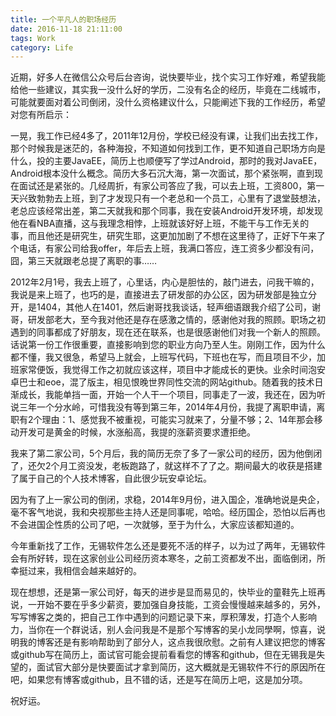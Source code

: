 ```yaml
---
title: 一个平凡人的职场经历
date: 2016-11-18 21:11:00
tags: Work
category: Life
---
```


近期，好多人在微信公众号后台咨询，说快要毕业，找个实习工作好难，希望我能给他一些建议，其实我一没什么好的学历，二没有名企的经历，毕竟在二线城市，可能就要面对着公司倒闭，没什么资格建议什么，只能阐述下我的工作经历，希望对您有所启示：
<!--more-->
一晃，我工作已经4多了，2011年12月份，学校已经没有课，让我们出去找工作，那个时候我是迷茫的，各种海投，不知道如何找到工作，更不知道自己职场方向是什么，投的主要JavaEE，简历上也顺便写了学过Android，那时的我对JavaEE，Android根本没什么概念。简历大多石沉大海，第一次面试，那个紧张啊，直到现在面试还是紧张的。几经周折，有家公司答应了我，可以去上班，工资800，第一天兴致勃勃去上班，到了才发现只有一个老总和一个员工，心里有了退堂鼓想法，老总应该经常出差，第二天就我和那个同事，我在安装Android开发环境，却发现他在看NBA直播，这与我理念相悖，上班就该好好上班，不能干与工作无关的事，而且他还是研究生，研究生耶，这更加加剧了不想在这里待了，正好下午来了个电话，有家公司给我offer，年后去上班，我满口答应，连工资多少都没有问，囧，第三天就跟老总提了离职的事……

2012年2月1号，我去上班了，心里话，内心是胆怯的，敲门进去，问我干嘛的，我说是来上班了，也巧的是，直接进去了研发部的办公区，因为研发部是独立分开，是1404，其他人在1401，然后谢哥找我谈话，轻声细语跟我介绍了公司，谢哥，研发部老大，至今我对他还是存在感激之情的，感谢他对我的照顾。职场之初遇到的同事都成了好朋友，现在还在联系，也是很感谢他们对我一个新人的照顾。话说第一份工作很重要，直接影响到您的职业方向乃至人生。刚刚工作，因为什么都不懂，我又很急，希望马上就会，上班写代码，下班也在写，而且项目不少，加班家常便饭，我觉得工作之初就应该这样，项目中才能成长的更快。业余时间泡安卓巴士和eoe，混了版主，相见恨晚世界同性交流的网站github。随着我的技术日渐成长，我能单挡一面，开始一个人干一个项目，同事走了一波，我还在，因为听说三年一个分水岭，可惜我没有等到第三年，2014年4月份，我提了离职申请，离职有2个理由：1、感觉我不被重视，可能实习就来了，分量不够；2、14年那会移动开发可是黄金的时候，水涨船高，我提的涨薪资要求遭拒绝。

我来了第二家公司，5个月后，我的简历无奈了多了一家公司的经历，因为他倒闭了，还欠2个月工资没发，老板跑路了，就这样不了了之。期间最大的收获是搭建了属于自己的个人技术博客，自此很少玩安卓论坛。

因为有了上一家公司的倒闭，求稳，2014年9月份，进入国企，准确地说是央企，毫不客气地说，我和央视那些主持人还是同事呢，哈哈。经历国企，恐怕以后再也不会进国企性质的公司了吧，一次就够，至于为什么，大家应该都知道的。

今年重新找了工作，无锡软件怎么还是要死不活的样子，以为过了两年，无锡软件会有所好转，现在这家创业公司经历资本寒冬，之前工资都发不出，面临倒闭，所幸挺过来，我相信会越来越好的。

现在想想，还是第一家公司好，每天的进步是显而易见的，快毕业的童鞋先上班再说，一开始不要在乎多少薪资，要加强自身技能，工资会慢慢越来越多的，另外，写写博客之类的，把自己工作中遇到的问题记录下来，厚积薄发，打造个人影响力，当你在一个群说话，别人会问我是不是那个写博客的吴小龙同學啊，惊喜，说明我的博客还是有影响帮助到了部分人，这点我很欣慰。之前有人建议把您的博客或github写在简历上，面试官可能会提前看看您的博客和github，但在无锡我是失望的，面试官大部分是快要面试才拿到简历，这大概就是无锡软件不行的原因所在吧，如果您有博客或github，且不错的话，还是写在简历上吧，这是加分项。

祝好运。

